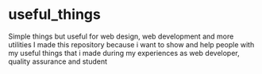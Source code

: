 # useful_things
Simple things but useful for web design, web development and more utilities
I made this repository because i want to show and help people with my useful things that i made during my experiences as web developer, quality assurance and student
